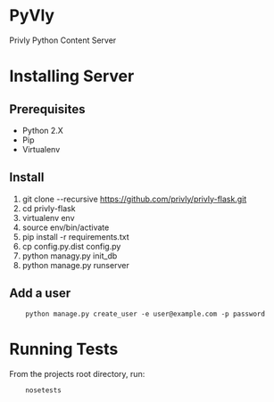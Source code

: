 PyVly
=====

Privly Python Content Server

Installing Server
=================

## Prerequisites

- Python 2.X
- Pip
- Virtualenv

## Install

1. git clone --recursive https://github.com/privly/privly-flask.git
1. cd privly-flask
1. virtualenv env
1. source env/bin/activate
1. pip install -r requirements.txt
1. cp config.py.dist config.py
1. python managy.py init_db
1. python manage.py runserver

## Add a user

        python manage.py create_user -e user@example.com -p password

Running Tests
=============

From the projects root directory, run:

        nosetests



